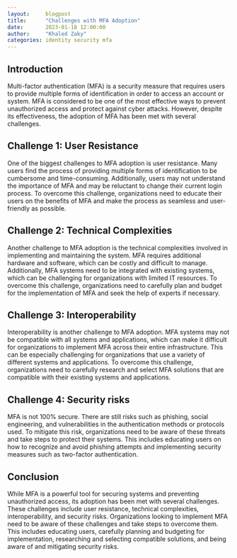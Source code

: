 ```yaml
---
layout:     blogpost
title:      "Challenges with MFA Adoption"
date:       2023-01-18 12:00:00
author:     "Khaled Zaky"
categories: identity security mfa
---
```


## Introduction

Multi-factor authentication (MFA) is a security measure that requires users to provide multiple forms of identification in order to access an account or system. MFA is considered to be one of the most effective ways to prevent unauthorized access and protect against cyber attacks. However, despite its effectiveness, the adoption of MFA has been met with several challenges.

## Challenge 1: User Resistance

One of the biggest challenges to MFA adoption is user resistance. Many users find the process of providing multiple forms of identification to be cumbersome and time-consuming. Additionally, users may not understand the importance of MFA and may be reluctant to change their current login process. To overcome this challenge, organizations need to educate their users on the benefits of MFA and make the process as seamless and user-friendly as possible.

## Challenge 2: Technical Complexities

Another challenge to MFA adoption is the technical complexities involved in implementing and maintaining the system. MFA requires additional hardware and software, which can be costly and difficult to manage. Additionally, MFA systems need to be integrated with existing systems, which can be challenging for organizations with limited IT resources. To overcome this challenge, organizations need to carefully plan and budget for the implementation of MFA and seek the help of experts if necessary.

## Challenge 3: Interoperability

Interoperability is another challenge to MFA adoption. MFA systems may not be compatible with all systems and applications, which can make it difficult for organizations to implement MFA across their entire infrastructure. This can be especially challenging for organizations that use a variety of different systems and applications. To overcome this challenge, organizations need to carefully research and select MFA solutions that are compatible with their existing systems and applications.

## Challenge 4: Security risks

MFA is not 100% secure. There are still risks such as phishing, social engineering, and vulnerabilities in the authentication methods or protocols used. To mitigate this risk, organizations need to be aware of these threats and take steps to protect their systems. This includes educating users on how to recognize and avoid phishing attempts and implementing security measures such as two-factor authentication.

## Conclusion

While MFA is a powerful tool for securing systems and preventing unauthorized access, its adoption has been met with several challenges. These challenges include user resistance, technical complexities, interoperability, and security risks. Organizations looking to implement MFA need to be aware of these challenges and take steps to overcome them. This includes educating users, carefully planning and budgeting for implementation, researching and selecting compatible solutions, and being aware of and mitigating security risks.